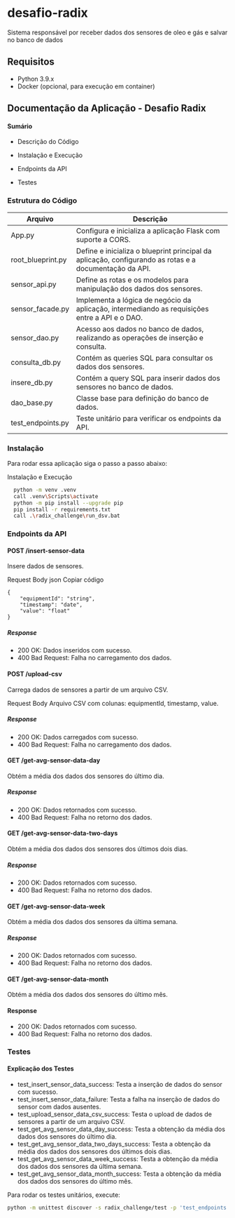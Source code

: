 
# desafio-radix

Sistema responsável por receber dados dos sensores de oleo e gás e salvar no banco de dados
## Requisitos

- Python 3.9.x
- Docker (opcional, para execução em container)
## Documentação da Aplicação - Desafio Radix

#### Sumário

- Descrição do Código

- Instalação e Execução

- Endpoints da API

- Testes

### Estrutura do Código

| Arquivo | Descrição |
| ------ | ------ |
| App.py | Configura e inicializa a aplicação Flask com suporte a CORS. |
| root_blueprint.py | Define e inicializa o blueprint principal da aplicação, configurando as rotas e a documentação da API.|
| sensor_api.py | Define as rotas e os modelos para manipulação dos dados dos sensores.|
| sensor_facade.py | Implementa a lógica de negócio da aplicação, intermediando as requisições entre a API e o DAO.|
| sensor_dao.py | Acesso aos dados no banco de dados, realizando as operações de inserção e consulta.|
| consulta_db.py | Contém as queries SQL para consultar os dados dos sensores.|
| insere_db.py | Contém a query SQL para inserir dados dos sensores no banco de dados. |
| dao_base.py | Classe base para definição do banco de dados. |
| test_endpoints.py | Teste unitário para verificar os endpoints da API. |


### Instalação

Para rodar essa aplicação siga o passo a passo abaixo:

Instalação e Execução

```bash
  python -m venv .venv
  call .venv\Scripts\activate
  python -m pip install --upgrade pip
  pip install -r requirements.txt
  call .\radix_challenge\run_dsv.bat
```

### Endpoints da API

#### POST /insert-sensor-data
Insere dados de sensores.

Request Body
json
Copiar código
```
{
    "equipmentId": "string",
    "timestamp": "date",
    "value": "float"
}
```
##### Response
- 200 OK: Dados inseridos com sucesso.
- 400 Bad Request: Falha no carregamento dos dados.

#### POST /upload-csv

Carrega dados de sensores a partir de um arquivo CSV.

Request Body
Arquivo CSV com colunas: equipmentId, timestamp, value.

##### Response
- 200 OK: Dados carregados com sucesso.
- 400 Bad Request: Falha no carregamento dos dados.

#### GET /get-avg-sensor-data-day
Obtém a média dos dados dos sensores do último dia.

##### Response
- 200 OK: Dados retornados com sucesso.
- 400 Bad Request: Falha no retorno dos dados.

#### GET /get-avg-sensor-data-two-days
Obtém a média dos dados dos sensores dos últimos dois dias.

##### Response
- 200 OK: Dados retornados com sucesso.
- 400 Bad Request: Falha no retorno dos dados.

#### GET /get-avg-sensor-data-week
Obtém a média dos dados dos sensores da última semana.

##### Response
- 200 OK: Dados retornados com sucesso.
- 400 Bad Request: Falha no retorno dos dados.

#### GET /get-avg-sensor-data-month
Obtém a média dos dados dos sensores do último mês.

#### Response
- 200 OK: Dados retornados com sucesso.
- 400 Bad Request: Falha no retorno dos dados.

### Testes

#### Explicação dos Testes
- test_insert_sensor_data_success: Testa a inserção de dados do sensor com sucesso.
- test_insert_sensor_data_failure: Testa a falha na inserção de dados do sensor com dados ausentes.
- test_upload_sensor_data_csv_success: Testa o upload de dados de sensores a partir de um arquivo CSV.
- test_get_avg_sensor_data_day_success: Testa a obtenção da média dos dados dos sensores do último dia.
- test_get_avg_sensor_data_two_days_success: Testa a obtenção da média dos dados dos sensores dos últimos dois dias.
- test_get_avg_sensor_data_week_success: Testa a obtenção da média dos dados dos sensores da última semana.
- test_get_avg_sensor_data_month_success: Testa a obtenção da média dos dados dos sensores do último mês.

Para rodar os testes unitários, execute:

```bash
python -m unittest discover -s radix_challenge/test -p 'test_endpoints.py'
```